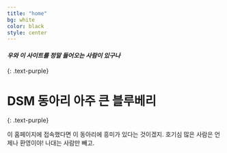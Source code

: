 ```yaml
---
title: "home"
bg: white
color: black
style: center
---
```


#### *우와 이 사이트를 정말 들어오는 사람이 있구나*
{: .text-purple}

# DSM 동아리 **아주 큰 블루베리**
{: .text-purple}

이 홈페이지에 접속했다면 이 동아리에 흥미가 있다는 것이겠지. 호기심 많은 사람은 언제나 환영이야! 나대는 사람만 빼고.